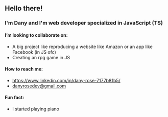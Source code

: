 ## Hello there!

### I'm Dany and I'm web developer specialized in JavaScript (TS)

#### I’m looking to collaborate on:
- A big project like reproducing a website like Amazon or an app like Facebook (in JS ofc)
- Creating an rpg game in JS

#### How to reach me:
- https://www.linkedin.com/in/dany-rose-7177b81b5/
- danyrosedev@gmail.com

#### Fun fact: 
- I started playing piano
